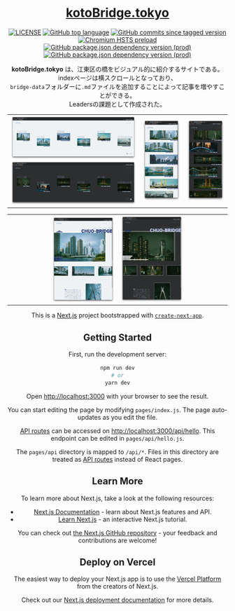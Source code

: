 <div align="center">
   <h1><a href="https://kotobridge.tokyo">kotoBridge.tokyo</a></h1>
   <a href="./LICENSE"><img alt="LICENSE" src="https://img.shields.io/badge/license-MIT-blue.svg?maxAge=43200"></a>
   <a href="../../search?l=javascript"><img alt="GitHub top language" src="https://img.shields.io/github/languages/top/aovoq/kotobridge.tokyo?color=yellow"></a>
   <a href="../../commits/main"><img alt="GitHub commits since tagged version" src="https://img.shields.io/github/commits-since/aovoq/kotobridge.tokyo/1b873b6"></a>
   <a href="https://kotobridge.tokyo"><img alt="Chromium HSTS preload" src="https://img.shields.io/hsts/preload/kotobridge-tokyo.vercel.app"></a>
   <a href="./package.json"><img alt="GitHub package.json dependency version (prod)" src="https://img.shields.io/github/package-json/dependency-version/aovoq/kotobridge.tokyo/next"></a>
   <a href="./package.json"><img alt="GitHub package.json dependency version (prod)" src="https://img.shields.io/github/package-json/dependency-version/aovoq/kotobridge.tokyo/react"></a>
   <p>
      <b>kotoBridge.tokyo</b> は、江東区の橋をビジュアル的に紹介するサイトである。<br/>
      indexページは横スクロールとなっており、<br/>
      <code>bridge-data</code>フォルダーに<code>.md</code>ファイルを追加することによって記事を増やすことができる。<br/>
      Leadersの課題として作成された。
   </p>
<div>

<table>
   <tr>
      <td width="60%">
         <img src="screenshots/index.png">
         <img src="screenshots/index-night.png">
      </td>
      <td>
         <img src="screenshots/index-mobile.png">
      </td>
      <td>
         <img src="screenshots/index-mobile-night.png">
      </td>
   </tr>
</table>
<table>
   <tr>
      <td><img src="screenshots/detail.png" align="right" width="60%"></td>
      <td><img src="screenshots/detail-night.png" width="60%"></td>
   </tr>
</table>

This is a [Next.js](https://nextjs.org/) project bootstrapped with [`create-next-app`](https://github.com/vercel/next.js/tree/canary/packages/create-next-app).

## Getting Started

First, run the development server:

```bash
npm run dev
# or
yarn dev
```

Open [http://localhost:3000](http://localhost:3000) with your browser to see the result.

You can start editing the page by modifying `pages/index.js`. The page auto-updates as you edit the file.

[API routes](https://nextjs.org/docs/api-routes/introduction) can be accessed on [http://localhost:3000/api/hello](http://localhost:3000/api/hello). This endpoint can be edited in `pages/api/hello.js`.

The `pages/api` directory is mapped to `/api/*`. Files in this directory are treated as [API routes](https://nextjs.org/docs/api-routes/introduction) instead of React pages.

## Learn More

To learn more about Next.js, take a look at the following resources:

-  [Next.js Documentation](https://nextjs.org/docs) - learn about Next.js features and API.
-  [Learn Next.js](https://nextjs.org/learn) - an interactive Next.js tutorial.

You can check out [the Next.js GitHub repository](https://github.com/vercel/next.js/) - your feedback and contributions are welcome!

## Deploy on Vercel

The easiest way to deploy your Next.js app is to use the [Vercel Platform](https://vercel.com/new?utm_medium=default-template&filter=next.js&utm_source=create-next-app&utm_campaign=create-next-app-readme) from the creators of Next.js.

Check out our [Next.js deployment documentation](https://nextjs.org/docs/deployment) for more details.
